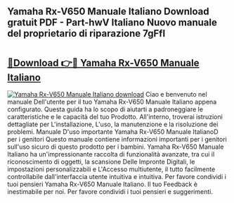 ## Yamaha Rx-V650 Manuale Italiano Download gratuit PDF - Part-hwV Italiano Nuovo manuale del proprietario di riparazione 7gFfI

# <h2><a href="http://dfb5y3.blite.top/?on=Yamaha+Rx-V650+Manuale+Italiano">🔗Download 👉🔴 Yamaha Rx-V650 Manuale Italiano</a></h2>

[![Yamaha Rx-V650 Manuale Italiano download](https://i.imgur.com/lujVjoI.png)](http://dfb5y3.blite.top/?on=Yamaha+Rx-V650+Manuale+Italiano)
Ciao e benvenuto nel manuale Dell'utente per il tuo Yamaha Rx-V650 Manuale Italiano appena configurato. Questa guida ha lo scopo di aiutarti a padroneggiare le caratteristiche e le capacità del tuo Prodotto. All'interno, troverai istruzioni dettagliate per L'installazione, L'uso, la manutenzione e la risoluzione dei problemi. Manuale D'uso importante Yamaha Rx-V650 Manuale ItalianoD per i genitori Questo manuale contiene informazioni importanti per i genitori sull'uso sicuro di questo prodotto per i bambini. Yamaha Rx-V650 Manuale Italiano ha un'impressionante raccolta di funzionalità avanzate, tra cui il riconoscimento di oggetti, la scansione Delle Impronte Digitali, le impostazioni personalizzabili e L'Accesso multiutente, il tutto facilmente controllabile dall'interfaccia utente intuitiva e intuitiva. Per favore condividi i tuoi pensieri Yamaha Rx-V650 Manuale Italiano. Il tuo Feedback è inestimabile per noi. Per favore condividi i tuoi pensieri e suggerimenti.
